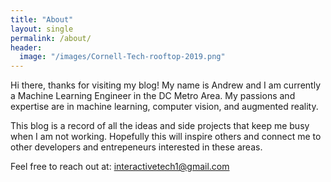 ```yaml
---
title: "About"
layout: single
permalink: /about/
header:
  image: "/images/Cornell-Tech-rooftop-2019.png"
---
```

Hi there, thanks for visiting my blog! My name is Andrew and I am currently a Machine Learning Engineer in the DC Metro Area. My passions and expertise are in machine learning, computer vision, and augmented reality. 

This blog is a record of all the ideas and side projects that keep me busy when I am not working. Hopefully this will inspire others and connect me to other developers and entrepeneurs interested in these areas. 

Feel free to reach out at: interactivetech1@gmail.com